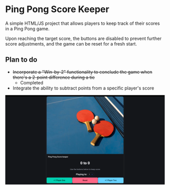 # Ping Pong Score Keeper

A simple HTML/JS project that allows players to keep track of their scores in a Ping Pong game.

Upon reaching the target score, the buttons are disabled to prevent further score adjustments, and the game can be reset for a fresh start.

## Plan to do

- ~~Incorporate a "Win-by-2" functionality to conclude the game when there's a 2-point difference during a tie~~
  - Completed
- Integrate the ability to subtract points from a specific player's score

![Image](./assets/score-keeper-screenshot.png)
